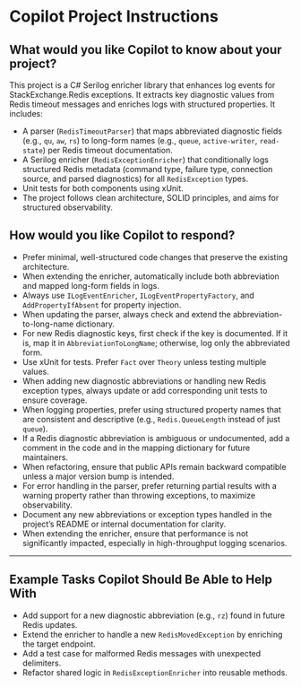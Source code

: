 # Copilot Project Instructions

## What would you like Copilot to know about your project?

This project is a C# Serilog enricher library that enhances log events for StackExchange.Redis exceptions. It extracts key diagnostic values from Redis timeout messages and enriches logs with structured properties. It includes:

- A parser (`RedisTimeoutParser`) that maps abbreviated diagnostic fields (e.g., `qu`, `aw`, `rs`) to long-form names (e.g., `queue`, `active-writer`, `read-state`) per Redis timeout documentation.
- A Serilog enricher (`RedisExceptionEnricher`) that conditionally logs structured Redis metadata (command type, failure type, connection source, and parsed diagnostics) for all `RedisException` types.
- Unit tests for both components using xUnit.
- The project follows clean architecture, SOLID principles, and aims for structured observability.

## How would you like Copilot to respond?

- Prefer minimal, well-structured code changes that preserve the existing architecture.
- When extending the enricher, automatically include both abbreviation and mapped long-form fields in logs.
- Always use `ILogEventEnricher`, `ILogEventPropertyFactory`, and `AddPropertyIfAbsent` for property injection.
- When updating the parser, always check and extend the abbreviation-to-long-name dictionary.
- For new Redis diagnostic keys, first check if the key is documented. If it is, map it in `AbbreviationToLongName`; otherwise, log only the abbreviated form.
- Use xUnit for tests. Prefer `Fact` over `Theory` unless testing multiple values.
- When adding new diagnostic abbreviations or handling new Redis exception types, always update or add corresponding unit tests to ensure coverage.
- When logging properties, prefer using structured property names that are consistent and descriptive (e.g., `Redis.QueueLength` instead of just `queue`).
- If a Redis diagnostic abbreviation is ambiguous or undocumented, add a comment in the code and in the mapping dictionary for future maintainers.
- When refactoring, ensure that public APIs remain backward compatible unless a major version bump is intended.
- For error handling in the parser, prefer returning partial results with a warning property rather than throwing exceptions, to maximize observability.
- Document any new abbreviations or exception types handled in the project’s README or internal documentation for clarity.
- When extending the enricher, ensure that performance is not significantly impacted, especially in high-throughput logging scenarios.

---

## Example Tasks Copilot Should Be Able to Help With

- Add support for a new diagnostic abbreviation (e.g., `rz`) found in future Redis updates.
- Extend the enricher to handle a new `RedisMovedException` by enriching the target endpoint.
- Add a test case for malformed Redis messages with unexpected delimiters.
- Refactor shared logic in `RedisExceptionEnricher` into reusable methods.